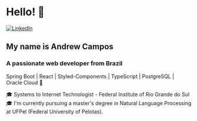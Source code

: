 # Hello! 👋

[![LinkedIn](https://img.shields.io/badge/LinkedIn-%230077B5.svg?logo=linkedin&logoColor=white)](https://linkedin.com/in/andrew-campos-266bb420a) 

## My name is Andrew Campos
### A passionate web developer from Brazil

<p>Spring Boot | React | Styled-Components | TypeScript | PostgreSQL | Oracle Cloud 🚀 </p>

🎓 Systems to Internet Technologist - Federal Institute of Rio Grande do Sul
🎓 I'm currently pursuing a master's degree in Natural Language Processing at UFPel (Federal University of Pelotas).
